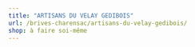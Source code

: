 ```yaml
---
title: "ARTISANS DU VELAY GEDIBOIS"
url: /brives-charensac/artisans-du-velay-gedibois/
shop: à faire soi-même
---
```

